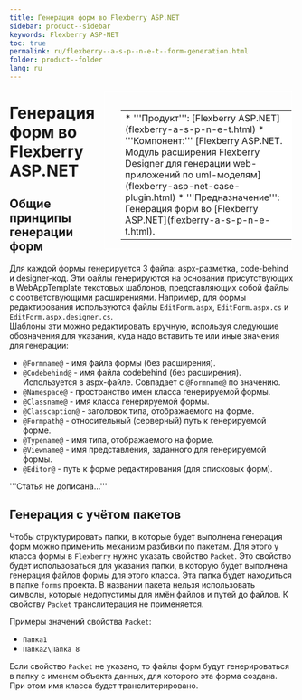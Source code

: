 ```yaml
---
title: Генерация форм во Flexberry ASP.NET
sidebar: product--sidebar
keywords: Flexberry ASP-NET
toc: true
permalink: ru/flexberry--a-s-p--n-e-t--form-generation.html
folder: product--folder
lang: ru
---
```


<div style="margin:5px; padding-left:28px; float:right; width:60%; outline:1px solid white;">
<br>
<table border="0" width="100%" bgcolor="#6495ED">
<tbody><tr><td bgcolor="#FFFFFF">
* '''Продукт''': [Flexberry ASP.NET](flexberry-a-s-p-n-e-t.html)
* '''Компонент:''' [Flexberry ASP.NET. Модуль расширения Flexberry Designer для генерации web-приложений по uml-моделям](flexberry-asp-net-case-plugin.html)
* '''Предназначение''': Генерация форм во [Flexberry ASP.NET](flexberry-a-s-p-n-e-t.html).
</td>
</tr></tbody></table></a>
</div>



# Генерация форм во Flexberry ASP.NET

## Общие принципы генерации форм
Для каждой формы генерируется 3 файла: aspx-разметка, code-behind и designer-код.
Эти файлы генерируются на основании присутствующих в WebAppTemplate текстовых шаблонов, представляющих собой файлы с соответствующими расширениями. Например, для формы редактирования используются файлы `EditForm.aspx`, `EditForm.aspx.cs` и `EditForm.aspx.designer.cs`.<br>
Шаблоны эти можно редактировать вручную, используя следующие обозначения для указания, куда надо вставить те или иные значения для генерации:
* `@Formname@` - имя файла формы (без расширения).
* `@Codebehind@` - имя файла codebehind (без расширения). Используется в aspx-файле. Совпадает с `@Formname@` по значению.
* `@Namespace@` - пространство имен класса генерируемой формы.
* `@Classname@` - имя класса генерируемой формы.
* `@Classcaption@` - заголовок типа, отображаемого на форме.
* `@Formpath@` - относительный (серверный) путь к генерируемой форме.
* `@Typename@` - имя типа, отображаемого на форме.
* `@Viewname@` - имя представления, заданного для генерируемой формы.
* `@Editor@` - путь к форме редактирования (для списковых форм).

'''Статья не дописана...'''


## Генерация с учётом пакетов
Чтобы структурировать папки, в которые будет выполнена генерация форм можно применить механизм разбивки по пакетам. Для этого у класса формы в `Flexberry` нужно указать свойство `Packet`. Это свойство будет использоваться для указания папки, в которую будет выполнена генерация файлов формы для этого класса. Эта папка будет находиться в папке `forms` проекта. В названии пакета нельзя использовать символы, которые недопустимы для имён файлов и путей до файлов. К свойству `Packet` транслитерация не применяется.

Примеры значений свойства `Packet`:
* `Папка1`
* `Папка2\Папка 8`

Если свойство `Packet` не указано, то файлы форм будут генерироваться в папку с именем объекта данных, для которого эта форма создана. При этом имя класса будет транслитерировано.

